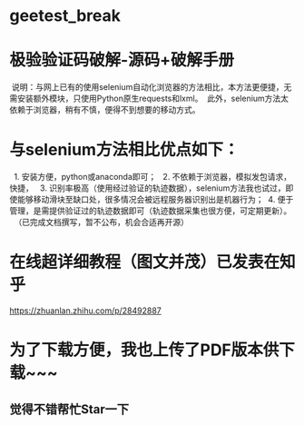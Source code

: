 # geetest_break
# 极验验证码破解-源码+破解手册
  说明：与网上已有的使用selenium自动化浏览器的方法相比，本方法更便捷，无需安装额外模块，只使用Python原生requests和lxml。
  此外，selenium方法太依赖于浏览器，稍有不慎，便得不到想要的移动方式。
  
 # 与selenium方法相比优点如下：
   1. 安装方便，python或anaconda即可；
   2. 不依赖于浏览器，模拟发包请求，快捷，
   3. 识别率极高（使用经过验证的轨迹数据），selenium方法我也试过，即使能够移动滑块至缺口处，很多情况会被远程服务器识别出是机器行为；
   4. 便于管理，是需提供验证过的轨迹数据即可（轨迹数据采集也很方便，可定期更新）。
  
（已完成文档撰写，暂不公布，机会合适再开源）
 # 在线超详细教程（图文并茂）已发表在知乎
   https://zhuanlan.zhihu.com/p/28492887
 # 为了下载方便，我也上传了PDF版本供下载~~~
 ## 觉得不错帮忙Star一下
